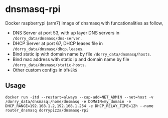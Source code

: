 # dnsmasq-rpi
Docker raspberrypi (arm7) image of dnsmasq with funcationalities as follow,

* DNS Server at port 53, with up layer DNS servers in `/dorry_data/dnsmasq/dns-server` .
* DHCP Server at port 67, DHCP leases file in `/dorry_data/dnsmasq/dhcp.leases`.
* Bind static ip with domain name by file `/dorry_data/dnsmasq/hosts`.
* Bind mac address with static ip and domain name by file `/dorry_data/dnsmasq/static-hosts`.
* Other custom configs in `OTHERS`

## Usage 
```
docker run -itd --restart=always --cap-add=NET_ADMIN --net=host -v /dorry_data/dnsmasq:/home/dnsmasq -e DOMAIN=my_domain -e DHCP_RANGE=192.168.1.2,192.168.1.254 -e DHCP_RELAY_TIME=12h --name router_dnsmasq dorrypizza/dnsmasq-rpi
```
